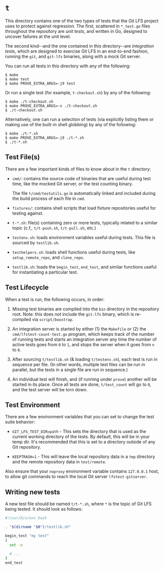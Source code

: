 # `t`

This directory contains one of the two types of tests that the Git LFS project
uses to protect against regression. The first, scattered in `*_test.go` files
throughout the repository are _unit tests_, and written in Go, designed to
uncover failures at the unit level.

The second kind--and the one contained in this directory--are _integration
tests_, which are designed to exercise Git LFS in an end-to-end fashion,
running the `git`, and `git-lfs` binaries, along with a mock Git server.

You can run all tests in this directory with any of the following:

```ShellSession
$ make
$ make test
$ make PROVE_EXTRA_ARGS=-j9 test
```

Or run a single test (for example, `t-checkout.sh`) by any of the following:

```ShellSession
$ make ./t-checkout.sh
$ make PROVE_EXTRA_ARGS=-v ./t-checkout.sh
$ ./t-checkout.sh
```

Alternatively, one can run a selection of tests (via explicitly listing them or
making use of the built-in shell globbing) by any of the following:

```ShellSession
$ make ./t-*.sh
$ make PROVE_EXTRA_ARGS=-j9 ./t-*.sh
$ ./t-*.sh
```

## Test File(s)

There are a few important kinds of files to know about in the `t` directory:

- `cmd/`: contains the source code of binaries that are useful during test
  time, like the mocked Git server, or the test counting binary.

  The file `t/cmd/testutils.go` is automatically linked and included during the
  build process of each file in `cmd`.

- `fixtures/`: contains shell scripts that load fixture repositories useful for
  testing against.

- `t-*.sh`: file(s) containing zero or more tests, typically related to
  a similar topic (c.f,. `t/t-push.sh`, `t/t-pull.sh`, etc.)

- `testenv.sh`: loads environment variables useful during tests. This file is
  sourced by `testlib.sh`.

- `testhelpers.sh`: loads shell functions useful during tests, like
  `setup_remote_repo`, and `clone_repo`.

- `testlib.sh`: loads the `begin_test`, `end_test`, and similar functions
  useful for instantiating a particular test.

## Test Lifecycle

When a test is run, the following occurs, in order:

1. Missing test binaries are compiled into the `bin` directory in the
   repository root. Note: this does _not_ include the `git-lfs` binary, which
   is re-compiled via `script/boostrap`.

2. An integration server is started by either (1) the `Makefile` or (2) the
   `cmd/lfstest-count-test.go` program, which keeps track of the number of
   running tests and starts an integration server any time the number of active
   tests goes from `0` to `1`, and stops the server when it goes from `n` to
   `0`.

3. After sourcing `t/testlib.sh` (& loading `t/testenv.sh`), each test is run
   in sequence per file. (In other words, multiple test files can be run in
   parallel, but the tests in a single file are run in sequence.)

4. An individual test will finish, and (if running under `prove`) another will
   be started in its place. Once all tests are done, `t/test_count` will go to
   `0`, and the test server will be torn down.

## Test Environment

There are a few environment variables that you can set to change the test suite
behavior:

* `GIT_LFS_TEST_DIR=path` - This sets the directory that is used as the current
working directory of the tests. By default, this will be in your temp dir. It's
recommended that this is set to a directory outside of any Git repository.

* `KEEPTRASH=1` - This will leave the local repository data in a `tmp` directory
and the remote repository data in `test/remote`.

Also ensure that your `noproxy` environment variable contains `127.0.0.1` host,
to allow git commands to reach the local Git server `lfstest-gitserver`.

## Writing new tests

A new test file should be named `t/t-*.sh`, where `*` is the topic of Git LFS
being tested. It should look as follows:

```bash
#!/usr/bin/env bash

. "$(dirname "$0")/testlib.sh"

begin_test "my test"
(
  set -e

  # ...
)
end_test
```
